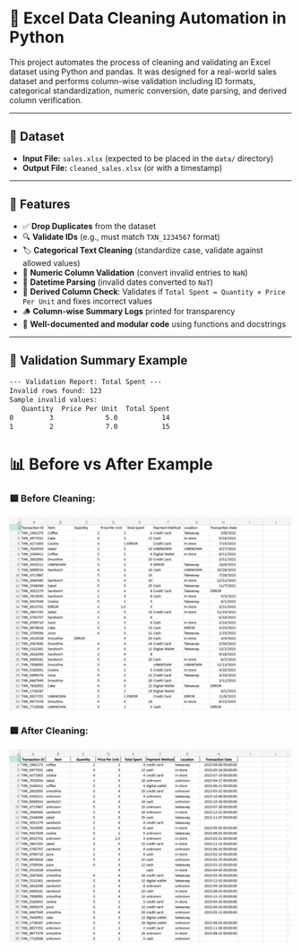 # 🧹 Excel Data Cleaning Automation in Python

This project automates the process of cleaning and validating an Excel dataset using Python and pandas. It was designed for a real-world sales dataset and performs column-wise validation including ID formats, categorical standardization, numeric conversion, date parsing, and derived column verification.

---

## 📁 Dataset

- **Input File:** `sales.xlsx` (expected to be placed in the `data/` directory)
- **Output File:** `cleaned_sales.xlsx` (or with a timestamp)

---

## 🚀 Features

- ✅ **Drop Duplicates** from the dataset
- 🔍 **Validate IDs** (e.g., must match `TXN_1234567` format)
- 🏷️ **Categorical Text Cleaning** (standardize case, validate against allowed values)
- 🔢 **Numeric Column Validation** (convert invalid entries to `NaN`)
- 📅 **Datetime Parsing** (invalid dates converted to `NaT`)
- 🧮 **Derived Column Check**: Validates if `Total Spent = Quantity × Price Per Unit` and fixes incorrect values
- 🪵 **Column-wise Summary Logs** printed for transparency
- 📝 **Well-documented and modular code** using functions and docstrings

---

## 🧪 Validation Summary Example

```plaintext
--- Validation Report: Total Spent ---
Invalid rows found: 123
Sample invalid values:
   Quantity  Price Per Unit  Total Spent
0         3             5.0           14
1         2             7.0           15
```

# 📊 Before vs After Example

### 🟥 Before Cleaning:
![Before Cleaning](before.png)

### 🟩 After Cleaning:
![After Cleaning](after.png)
